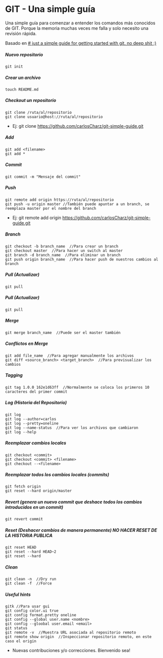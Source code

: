 GIT - Una simple guía
================

Una simple guía para comenzar a entender los comandos más conocidos de GIT. Porque la memoria muchas veces me falla y solo necesito una revisión rápida.

Basado en [# just a simple guide for getting started with git. no deep shit ;)](http://rogerdudler.github.io/git-guide/)

##### Nuevo repositorio

```git
git init
```

##### Crear un archivo

```git
touch README.md
```

##### Checkout un repositorio

```git
git clone /ruta/al/repositorio
git clone usuario@host://ruta/al/repositorio
```
* Ej: git clone https://github.com/carlosCharz/git-simple-guide.git 


##### Add

```git
git add <filename>
git add *
```

##### Commit

```git
git commit -m "Mensaje del commit"
```

##### Push

```git
git remote add origin https://ruta/al/repositorio
git push -u origin master //También puede apuntar a un branch, se reemplaza master por el nombre del branch
```
* Ej: git remote add origin https://github.com/carlosCharz/git-simple-guide.git


##### Branch

```git
git checkout -b branch_name  //Para crear un branch
git checkout master  //Para hacer un switch al master
git branch -d branch_name  //Para eliminar un branch
git push origin branch_name  //Para hacer push de nuestros cambios al branch
```

##### Pull (Actualizar)

```git
git pull
```


##### Pull (Actualizar)

```git
git pull
```


##### Merge

```git
git merge branch_name  //Puede ser el master también
```


##### Conflictos en Merge

```git
git add file_name  //Para agregar manualmente los archivos
git diff <source_branch> <target_branch>  //Para previsualizar los cambios
```


##### Tagging

```git
git tag 1.0.0 162e1d63ff  //Normalmente se coloca los primeros 10 caracteres del primer commit
```


##### Log (Historia del Repositorio)

```git
git log
git log --author=carlos
git log --pretty=oneline
git log --name-status  //Para ver los archivos que cambiaron
git log --help
```


##### Reemplazar cambios locales

```git
git checkout <commit>
git checkout <commit> <filename>
git checkout --<filename>
```


##### Reemplazar todos los cambios locales (commits)

```git
git fetch origin
git reset --hard origin/master
```


##### Revert (genera un nuevo commit que deshace todos los cambios introducidos en un commit)

```git
git revert commit
```


##### Reset (Deshacer cambios de manera permanente) NO HACER RESET DE LA HISTORIA PUBLICA

```git
git reset HEAD
git reset --hard HEAD~2
git reset --hard
```


##### Clean

```git
git clean -n  //Dry run
git clean -f  //Force
```


##### Useful hints

```git
gitk //Para usar gui
git config color.ui true
git config format.pretty oneline
git config --global user.name <nombre>
git config --gloobal user.email <email>
git status
git remote -v  //Muestra URL asociada al repositorio remoto
git remote show origin  //Inspeccionar repositorio remoto, en este caso el origin
```



* Nuevas contribuciones y/o correcciones. Bienvenido sea!
